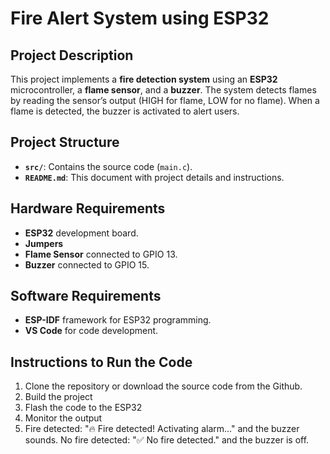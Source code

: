 # Fire Alert System using ESP32

## **Project Description**
This project implements a **fire detection system** using an **ESP32** microcontroller, a **flame sensor**, and a **buzzer**. The system detects flames by reading the sensor’s output (HIGH for flame, LOW for no flame). When a flame is detected, the buzzer is activated to alert users.

## **Project Structure**
- **`src/`**: Contains the source code (`main.c`).
- **`README.md`**: This document with project details and instructions.

## **Hardware Requirements**
- **ESP32** development board.
- **Jumpers**
- **Flame Sensor** connected to GPIO 13.
- **Buzzer** connected to GPIO 15.

## **Software Requirements**
- **ESP-IDF** framework for ESP32 programming.
- **VS Code** for code development.

## **Instructions to Run the Code**

1. Clone the repository or download the source code from the Github.
2. Build the project
3. Flash the code to the ESP32
4. Monitor the output
5. Fire detected: "🔥 Fire detected! Activating alarm..." and the buzzer sounds.
No fire detected: "✅ No fire detected." and the buzzer is off.
   
